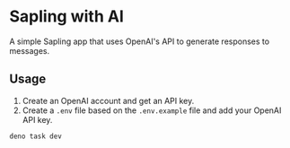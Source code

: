 # Sapling with AI

A simple Sapling app that uses OpenAI's API to generate responses to messages.

## Usage

1. Create an OpenAI account and get an API key.
2. Create a `.env` file based on the `.env.example` file and add your OpenAI API key.

```
deno task dev
```
